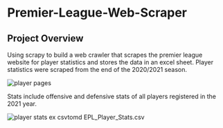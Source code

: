# Premier-League-Web-Scraper

<!-- ABOUT THE PROJECT -->
## Project Overview
Using scrapy to build a web crawler that scrapes the premier league website for player statistics and stores the data in an excel sheet.
Player statistics were scraped from the end of the 2020/2021 season. 

![player pages](https://user-images.githubusercontent.com/65461268/128937240-11fcfebd-5073-40f8-abda-b42f8c08fbd1.PNG)

Stats include offensive and defensive stats of all players registered in the 2021 year.

![player stats ex](https://user-images.githubusercontent.com/65461268/128937765-8b6a6be1-acd7-4d68-93f7-1ee7b99abb3f.PNG)
csvtomd EPL_Player_Stats.csv

